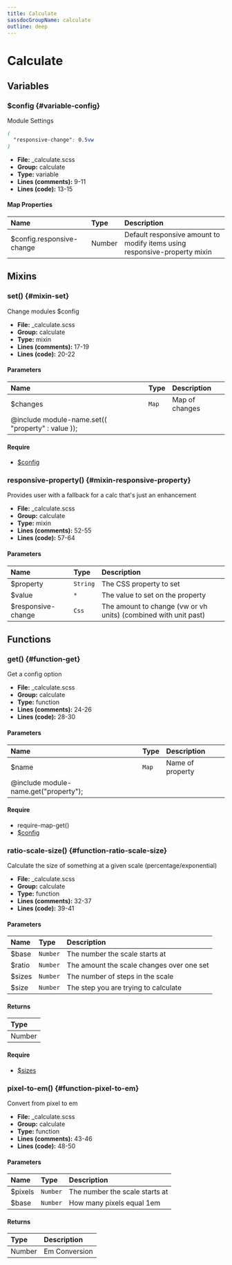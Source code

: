 ```yaml
---
title: Calculate
sassdocGroupName: calculate
outline: deep
---
```



# Calculate





## Variables




###  $config <Badge text="variable" type="tip" vertical="top" /><Badge text="Map" type="warning" vertical="top" />  {#variable-config} 

  

Module Settings
    
    

``` scss
(
  "responsive-change": 0.5vw
)
```
  


<SassdocDetails summaryText="Meta Information">

- **File:** _calculate.scss
- **Group:** calculate
- **Type:** variable
- **Lines (comments):** 9-11
- **Lines (code):** 13-15

</SassdocDetails>
    
    

#### Map Properties


|Name|Type|Description|
|:--|:--|:--|
|$config.responsive-change|Number|Default responsive amount to modify items using responsive-property mixin|

    
  

## Mixins




###  set() <Badge text="mixin" type="tip" vertical="top" />  {#mixin-set} 

  

Change modules $config
    
    


<SassdocDetails summaryText="Meta Information">

- **File:** _calculate.scss
- **Group:** calculate
- **Type:** mixin
- **Lines (comments):** 17-19
- **Lines (code):** 20-22

</SassdocDetails>
    
    

#### Parameters


|Name|Type|Description|
|:--|:--|:--|
|$changes|`Map`|Map of changes
  @include module-name.set(( "property" : value ));|

    

#### Require

- [$config](/scss/core/breakpoint/#variable-config)
  


###  responsive-property() <Badge text="mixin" type="tip" vertical="top" />  {#mixin-responsive-property} 

  

Provides user with a fallback for a calc that's just an enhancement
    
    


<SassdocDetails summaryText="Meta Information">

- **File:** _calculate.scss
- **Group:** calculate
- **Type:** mixin
- **Lines (comments):** 52-55
- **Lines (code):** 57-64

</SassdocDetails>
    
    

#### Parameters


|Name|Type|Description|
|:--|:--|:--|
|$property|`String`|The CSS property to set|
|$value|`*`|The value to set on the property|
|$responsive-change|`Css`|The amount to change (vw or vh units) (combined with unit past)|

    
  

## Functions




###  get() <Badge text="function" type="tip" vertical="top" />  {#function-get} 

  

Get a config option
    
    


<SassdocDetails summaryText="Meta Information">

- **File:** _calculate.scss
- **Group:** calculate
- **Type:** function
- **Lines (comments):** 24-26
- **Lines (code):** 28-30

</SassdocDetails>
    
    

#### Parameters


|Name|Type|Description|
|:--|:--|:--|
|$name|`Map`|Name of property
  @include module-name.get("property");|

    

#### Require

- require-map-get()
- [$config](/scss/core/breakpoint/#variable-config)
  


###  ratio-scale-size() <Badge text="function" type="tip" vertical="top" />  {#function-ratio-scale-size} 

  

Calculate the size of something at a given scale (percentage/exponential)
    
    


<SassdocDetails summaryText="Meta Information">

- **File:** _calculate.scss
- **Group:** calculate
- **Type:** function
- **Lines (comments):** 32-37
- **Lines (code):** 39-41

</SassdocDetails>
    
    

#### Parameters


|Name|Type|Description|
|:--|:--|:--|
|$base|`Number`|The number the scale starts at|
|$ratio|`Number`|The amount the scale changes over one set|
|$sizes|`Number`|The number of steps in the scale|
|$size|`Number`|The step you are trying to calculate|

    

#### Returns


|Type|
|:--|
|Number|

    

#### Require

- [$sizes](/scss/core/breakpoint/#variable-sizes)
  


###  pixel-to-em() <Badge text="function" type="tip" vertical="top" />  {#function-pixel-to-em} 

  

Convert from pixel to em
    
    


<SassdocDetails summaryText="Meta Information">

- **File:** _calculate.scss
- **Group:** calculate
- **Type:** function
- **Lines (comments):** 43-46
- **Lines (code):** 48-50

</SassdocDetails>
    
    

#### Parameters


|Name|Type|Description|
|:--|:--|:--|
|$pixels|`Number`|The number the scale starts at|
|$base|`Number`|How many pixels equal 1em|

    

#### Returns


|Type|Description|
|:--|:--|
|Number|Em Conversion|

    
  


<script>

  import SassdocPreview from "@ulu/vitepress-sassdoc/lib/assets/components/SassdocPreview.vue";
  import SassdocDetails from "@ulu/vitepress-sassdoc/lib/assets/components/SassdocDetails.vue";
  const sassdocGroup = [{"groupName":"calculate","id":"variable-config","uid":"calculate-variable-config","title":"$config","groupPath":"/scss/core/calculate/","path":"/scss/core/calculate/#variable-config"},{"groupName":"calculate","id":"mixin-set","uid":"calculate-mixin-set","title":"set()","groupPath":"/scss/core/calculate/","path":"/scss/core/calculate/#mixin-set"},{"groupName":"calculate","id":"function-get","uid":"calculate-function-get","title":"get()","groupPath":"/scss/core/calculate/","path":"/scss/core/calculate/#function-get"},{"groupName":"calculate","id":"function-ratio-scale-size","uid":"calculate-function-ratio-scale-size","title":"ratio-scale-size()","groupPath":"/scss/core/calculate/","path":"/scss/core/calculate/#function-ratio-scale-size"},{"groupName":"calculate","id":"function-pixel-to-em","uid":"calculate-function-pixel-to-em","title":"pixel-to-em()","groupPath":"/scss/core/calculate/","path":"/scss/core/calculate/#function-pixel-to-em"},{"groupName":"calculate","id":"mixin-responsive-property","uid":"calculate-mixin-responsive-property","title":"responsive-property()","groupPath":"/scss/core/calculate/","path":"/scss/core/calculate/#mixin-responsive-property"}];
  export default {
    components: {
      SassdocPreview,
      SassdocDetails
    },
    provide: {
      getSassdocItem(uid) {
        return sassdocGroup.find(item => item.uid === uid);
      },
      getSassdocGroup() {
        return sassdocGroup;
      },
      sassdocPreviewOptions: JSON.parse(
        decodeURIComponent(
          `%7B%22previewStyles%22%3A%22%5Cn%20%20%20%20height%3A%2020em%3B%5Cn%20%20%20%20width%3A%20100%25%3B%5Cn%20%20%20%20border%3A%20none%3B%5Cn%20%20%20%20background-color%3A%20%23f9f9f9%3B%5Cn%20%20%20%20border-radius%3A%206px%3B%5Cn%20%20%20%20padding%3A%2012px%3B%5Cn%20%20%20%20margin%3A%201.5em%200%3B%5Cn%20%20%22%2C%22previewHead%22%3A%22%5Cn%20%20%20%20%3Ctitle%3EULU%20Example%3C%2Ftitle%3E%20%5Cn%20%20%20%20%3Cmeta%20charset%3D%5C%22utf-8%5C%22%3E%20%5Cn%20%20%20%20%3Cmeta%20name%3D%5C%22viewport%5C%22%20content%3D%5C%22width%3Ddevice-width%2C%20initial-scale%3D1%5C%22%3E%20%5Cn%20%20%20%20%3Clink%20rel%3D%5C%22stylesheet%5C%22%20href%3D%5C%22%2Ffrontend%2Fulu-frontend.min.css%5C%22%3E%5Cn%20%20%22%2C%22previewScripts%22%3A%22%5Cn%20%20%20%20%3Cscript%20src%3D%5C%22%2Ffrontend%2Fulu-frontend.min.js%5C%22%3E%3C%2Fscript%3E%5Cn%20%20%22%7D`
        )
      )
    }
  }

</script>  
  
  